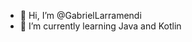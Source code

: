 - 👋 Hi, I’m @GabrielLarramendi
- 🌱 I’m currently learning Java and Kotlin


<!---
GabrielLarramendi/GabrielLarramendi is a ✨ special ✨ repository because its `README.md` (this file) appears on your GitHub profile.
You can click the Preview link to take a look at your changes.
--->
